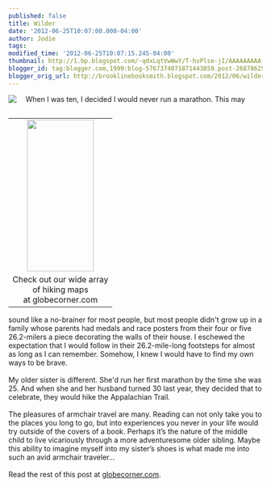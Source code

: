```yaml
---
published: false
title: Wilder
date: '2012-06-25T10:07:00.000-04:00'
author: Jodie
tags: 
modified_time: '2012-06-25T10:07:15.245-04:00'
thumbnail: http://1.bp.blogspot.com/-qdxLqtVwWwY/T-hvPlse-jI/AAAAAAAAAfM/lfPUMnYfbVg/s72-c/FC9780307592736.jpg
blogger_id: tag:blogger.com,1999:blog-5767374071871443859.post-2687862520342036401
blogger_orig_url: http://brooklinebooksmith.blogspot.com/2012/06/wilder.html
---
```


<div style="border-bottom: medium none; border-left: medium none; border-right: medium none; border-top: medium none; clear: both; text-align: left;"><a href="http://1.bp.blogspot.com/-qdxLqtVwWwY/T-hvPlse-jI/AAAAAAAAAfM/lfPUMnYfbVg/s1600/FC9780307592736.jpg" imageanchor="1" style="clear: left; cssfloat: left; float: left; margin-bottom: 1em; margin-right: 1em;"><img border="0" rca="true" src="http://1.bp.blogspot.com/-qdxLqtVwWwY/T-hvPlse-jI/AAAAAAAAAfM/lfPUMnYfbVg/s1600/FC9780307592736.jpg" /></a></div>﻿ <table cellpadding="0" cellspacing="0" class="tr-caption-container" style="float: right; margin-left: 1em; text-align: right;"><tbody><tr><td style="text-align: center;"><a href="http://globecornerbookstore.com/blogs/wp-content/uploads/2012/06/appalachian-trail-map_lrg-132x300.jpg" imageanchor="1" style="clear: right; cssfloat: right; margin-bottom: 1em; margin-left: auto; margin-right: auto;"><img alt="" border="0" class="alignright size-medium wp-image-7692" height="300" mce_src="http://globecornerbookstore.com/blogs/wp-content/uploads/2012/06/appalachian-trail-map_lrg-132x300.jpg" src="http://globecornerbookstore.com/blogs/wp-content/uploads/2012/06/appalachian-trail-map_lrg-132x300.jpg" title="appalachian-trail-map_lrg" width="132" /></a></td></tr><tr><td class="tr-caption" style="text-align: center;">Check out our wide array <br />of hiking maps <br />at globecorner.com</td></tr></tbody></table>﻿When I was ten, I decided I would never run a marathon. This may sound like a no-brainer for most people, but most people didn't grow up in a family whose parents had medals and race posters from their four or five 26.2-milers a piece decorating the walls of their house. I eschewed the expectation that I would follow in their 26.2-mile-long footsteps for almost as long as I can remember. Somehow, I knew I would have to find my own ways to be brave.&nbsp; <div style="border-bottom: medium none; border-left: medium none; border-right: medium none; border-top: medium none;"><br /></div><div style="border-bottom: medium none; border-left: medium none; border-right: medium none; border-top: medium none;">My older sister is different. She'd run her first marathon by the time she was 25. And when she and her husband turned 30 last year, they decided that to celebrate, they would hike the Appalachian Trail.&nbsp;&nbsp;&nbsp;</div><div style="border-bottom: medium none; border-left: medium none; border-right: medium none; border-top: medium none;"><br /></div><div style="border-bottom: medium none; border-left: medium none; border-right: medium none; border-top: medium none;">The pleasures of armchair travel are many. Reading can not only take you to the places you long to go, but into experiences you never in your life would try outside of the covers of a book. Perhaps it’s the nature of the middle child to live vicariously through a more adventuresome older sibling. Maybe this ability to imagine myself into my sister’s shoes is what made me into such an avid armchair traveler...</div><div style="border-bottom: medium none; border-left: medium none; border-right: medium none; border-top: medium none;"><br /></div><div style="border-bottom: medium none; border-left: medium none; border-right: medium none; border-top: medium none;">Read the rest of this post at <a href="http://globecornerbookstore.com/blogs/">globecorner.com</a>.</div>